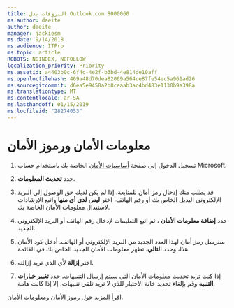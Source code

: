 ```yaml
---
title: البروفات بدل Outlook.com 8000060
ms.author: daeite
author: daeite
manager: jackiesm
ms.date: 9/14/2018
ms.audience: ITPro
ms.topic: article
ROBOTS: NOINDEX, NOFOLLOW
localization_priority: Priority
ms.assetid: a4403b0c-6f4c-4e2f-b3bd-4e814de10aff
ms.openlocfilehash: 469a48d70dea82069a564ce87fe54ec5a961ad26
ms.sourcegitcommit: d6ea5e9458a2b8ceaab3ac4bd483e1130b9a398a
ms.translationtype: MT
ms.contentlocale: ar-SA
ms.lasthandoff: 01/15/2019
ms.locfileid: "28274053"
---
```

# <a name="security-info-and-security-codes"></a>معلومات الأمان ورموز الأمان

1. تسجيل الدخول إلى صفحة [أساسيات الأمان](https://account.microsoft.com/security) الخاصة بك باستخدام حساب Microsoft. 
    
2. حدد **تحديث المعلومات**. 
    
3. قد يطلب منك إدخال رمز أمان للمتابعة. إذا لم يكن لديك حق الوصول إلى البريد الإلكتروني البديل الخاص بك أو رقم الهاتف، اختر **ليس لدى أي منها** واتبع الإرشادات لاستبدال معلومات الأمان الخاصة بك. 
    
4. حدد **إضافة معلومات الأمان** ، ثم اتبع التعليمات لإدخال رقم الهاتف أو البريد الإلكتروني الجديد. 
    
5. سنرسل رمز أمان لهذا العدد الجديد من البريد الإلكتروني أو الهاتف. أدخل كود الأمان هذا، وحدد **التالي**. تظهر معلومات الأمان الجديد الخاص بك في القائمة. 
    
6. اختر **إزالة** لأي الذي تريد إزالته. 
    
7. إذا كنت تريد تحديث معلومات الأمان التي سيتم إرسال التنبيهات، حدد **تغيير خيارات التنبيه** وقم بإلغاء تحديد خانة الاختيار للذي لا تريد تلقي تنبيهات، إلا إذا كانت هامة. 
    
اقرأ المزيد حول [رموز الأمان ومعلومات الأمان](https://support.microsoft.com/help/12428/).
  

